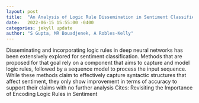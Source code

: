 ```yaml
---
layout: post
title:  "An Analysis of Logic Rule Dissemination in Sentiment Classifiers"
date:   2022-06-15 15:55:00 -0400
categories: jekyll update
author: "S Gupta, MR Bouadjenek, A Robles-Kelly"
---
```

Disseminating and incorporating logic rules in deep neural networks has been extensively explored for sentiment classification. Methods that are proposed for that goal rely on a component that aims to capture and model logic rules, followed by a sequence model to process the input sequence. While these methods claim to effectively capture syntactic structures that affect sentiment, they only show improvement in terms of accuracy to support their claims with no further analysis 
Cites: Revisiting the Importance of Encoding Logic Rules in Sentiment